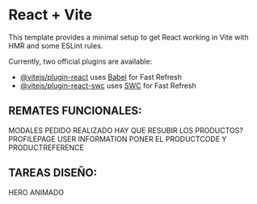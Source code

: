 # React + Vite

This template provides a minimal setup to get React working in Vite with HMR and some ESLint rules.

Currently, two official plugins are available:

- [@vitejs/plugin-react](https://github.com/vitejs/vite-plugin-react/blob/main/packages/plugin-react/README.md) uses [Babel](https://babeljs.io/) for Fast Refresh
- [@vitejs/plugin-react-swc](https://github.com/vitejs/vite-plugin-react-swc) uses [SWC](https://swc.rs/) for Fast Refresh


## REMATES FUNCIONALES:

MODALES PEDIDO REALIZADO
HAY QUE RESUBIR LOS PRODUCTOS?
PROFILEPAGE USER INFORMATION
PONER EL PRODUCTCODE Y PRODUCTREFERENCE

## TAREAS DISEÑO:

HERO ANIMADO 

